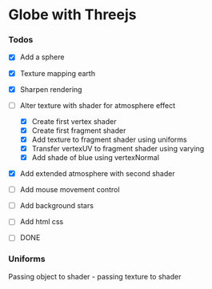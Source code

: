 # Globe with Threejs

### Todos

- [x] Add a sphere
- [x] Texture mapping earth
- [x] Sharpen rendering
- [ ] Alter texture with shader for atmosphere effect
  - [x] Create first vertex shader
  - [x] Create first fragment shader
  - [x] Add texture to fragment shader using uniforms
  - [x] Transfer vertexUV to fragment shader using varying 
  - [x] Add shade of blue using vertexNormal  

- [x] Add extended atmosphere with second shader
- [ ] Add mouse movement control
- [ ] Add background stars
- [ ] Add html css
- [ ] DONE


### Uniforms
Passing object to shader - passing texture to shader
